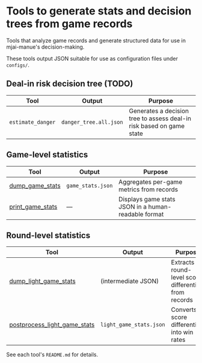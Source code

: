 # Tools to generate stats and decision trees from game records

Tools that analyze game records and generate structured data for use in mjai-manue's decision-making.

These tools output JSON suitable for use as configuration files under `configs/`.

## Deal-in risk decision tree (TODO)

| Tool              | Output                 | Purpose                                                              |
| ----------------- | ---------------------- | -------------------------------------------------------------------- |
| `estimate_danger` | `danger_tree.all.json` | Generates a decision tree to assess deal-in risk based on game state |

## Game-level statistics

| Tool                                  | Output            | Purpose                                             |
| ------------------------------------- | ----------------- | --------------------------------------------------- |
| [dump_game_stats](dump_game_stats/)   | `game_stats.json` | Aggregates per-game metrics from records            |
| [print_game_stats](print_game_stats/) | —                 | Displays game stats JSON in a human-readable format |

## Round-level statistics

| Tool                                                          | Output                  | Purpose                                               |
| ------------------------------------------------------------- | ----------------------- | ----------------------------------------------------- |
| [dump_light_game_stats](dump_light_game_stats/)               | (intermediate JSON)     | Extracts round-level score differentials from records |
| [postprocess_light_game_stats](postprocess_light_game_stats/) | `light_game_stats.json` | Converts score differentials into win rates           |

See each tool's `README.md` for details.

